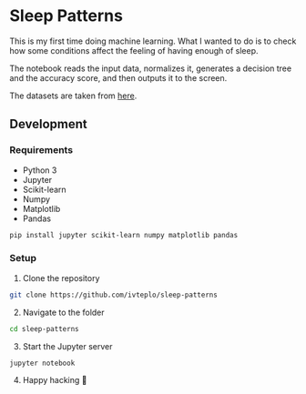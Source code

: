 # Sleep Patterns

This is my first time doing machine learning. What I wanted to do is to check how some conditions affect the feeling of having enough of sleep.

The notebook reads the input data, normalizes it, generates a decision tree and the accuracy score, and then outputs it to the screen.

The datasets are taken from [here](https://www.kaggle.com/mlomuscio/sleepstudypilot).

## Development

### Requirements

- Python 3
- Jupyter
- Scikit-learn
- Numpy
- Matplotlib
- Pandas

```bash
pip install jupyter scikit-learn numpy matplotlib pandas
```

### Setup

1. Clone the repository

```bash
git clone https://github.com/ivteplo/sleep-patterns
```

2. Navigate to the folder

```bash
cd sleep-patterns
```

3. Start the Jupyter server

```bash
jupyter notebook
```

4. Happy hacking 🎉

